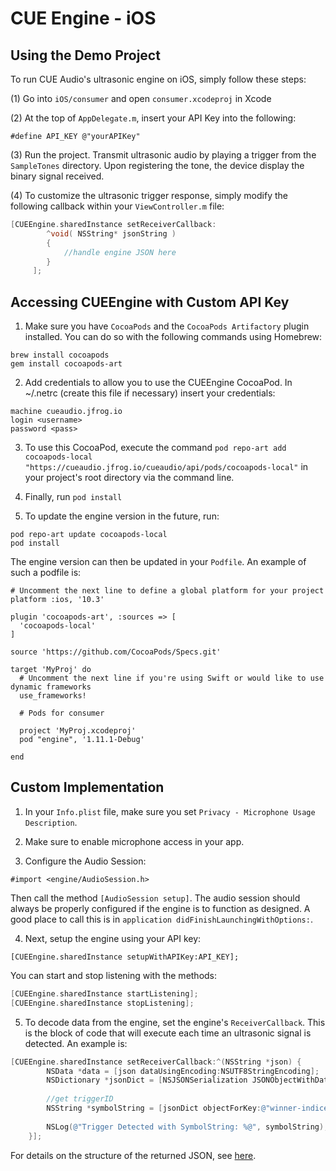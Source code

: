 # CUE Engine - iOS

## Using the Demo Project

To run CUE Audio's ultrasonic engine on iOS, simply follow these steps:

(1) Go into `iOS/consumer` and open `consumer.xcodeproj` in Xcode

(2) At the top of `AppDelegate.m`, insert your API Key into the following:

`#define API_KEY @"yourAPIKey"`

(3) Run the project. Transmit ultrasonic audio by playing a trigger from the `SampleTones` directory. Upon registering the tone, the device display the binary signal received.

(4) To customize the ultrasonic trigger response, simply modify the following callback within your `ViewController.m` file:

```objective-c
[CUEEngine.sharedInstance setReceiverCallback:
        ^void( NSString* jsonString )
        {
            //handle engine JSON here
        }
     ];
```

## Accessing CUEEngine with Custom API Key

1. Make sure you have `CocoaPods` and the `CocoaPods Artifactory` plugin installed. You can do so with the following commands using Homebrew:

```
brew install cocoapods
gem install cocoapods-art
```

2. Add credentials to allow you to use the CUEEngine CocoaPod. In ~/.netrc (create this file if necessary) insert your credentials:
```
machine cueaudio.jfrog.io
login <username>
password <pass>
```
3. To use this CocoaPod, execute the command `pod repo-art add cocoapods-local "https://cueaudio.jfrog.io/cueaudio/api/pods/cocoapods-local"` in your project's root directory via the command line.

4. Finally, run `pod install`

5. To update the engine version in the future, run: 

```
pod repo-art update cocoapods-local 
pod install
```

The engine version can then be updated in your `Podfile`. An example of such a podfile is:

```
# Uncomment the next line to define a global platform for your project
platform :ios, '10.3'

plugin 'cocoapods-art', :sources => [
  'cocoapods-local'
]

source 'https://github.com/CocoaPods/Specs.git'

target 'MyProj' do
  # Uncomment the next line if you're using Swift or would like to use dynamic frameworks
  use_frameworks!

  # Pods for consumer

  project 'MyProj.xcodeproj'
  pod "engine", '1.11.1-Debug'

end
```

## Custom Implementation 

1. In your `Info.plist` file, make sure you set `Privacy - Microphone Usage Description`.

2. Make sure to enable microphone access in your app.

3. Configure the Audio Session:

`#import <engine/AudioSession.h>`

Then call the method `[AudioSession setup]`. The audio session should always be properly configured if the engine is to function as designed. A good place to call this is in `application didFinishLaunchingWithOptions:`. 

4. Next, setup the engine using your API key:

`[CUEEngine.sharedInstance setupWithAPIKey:API_KEY];`

You can start and stop listening with the methods:

```objective-c
[CUEEngine.sharedInstance startListening];
[CUEEngine.sharedInstance stopListening];
```

5. To decode data from the engine, set the engine's `ReceiverCallback`. This is the block of code that will execute each time an ultrasonic signal is detected. An example is:

```objective-c
[CUEEngine.sharedInstance setReceiverCallback:^(NSString *json) {
        NSData *data = [json dataUsingEncoding:NSUTF8StringEncoding];
        NSDictionary *jsonDict = [NSJSONSerialization JSONObjectWithData:data options:0 error:nil];
        
        //get triggerID
        NSString *symbolString = [jsonDict objectForKey:@"winner-indices"];
        
        NSLog(@"Trigger Detected with SymbolString: %@", symbolString);
    }];
```

For details on the structure of the returned JSON, see [here](CUEEngine_JSON_Structure.md).
